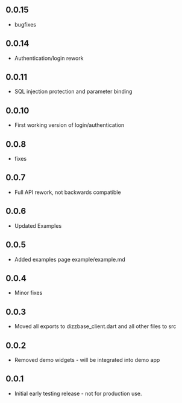 ## 0.0.15

* bugfixes

## 0.0.14

* Authentication/login rework

## 0.0.11

* SQL injection protection and parameter binding

## 0.0.10

* First working version of login/authentication

## 0.0.8

* fixes

## 0.0.7

* Full API rework, not backwards compatible

## 0.0.6

* Updated Examples

## 0.0.5

* Added examples page example/example.md

## 0.0.4

* Minor fixes

## 0.0.3

* Moved all exports to dizzbase_client.dart and all other files to src

## 0.0.2

* Removed demo widgets - will be integrated into demo app

## 0.0.1

* Initial early testing release - not for production use.
